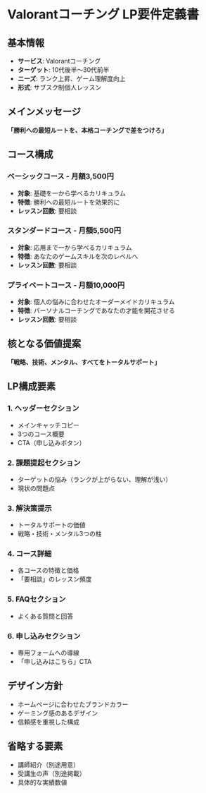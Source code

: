 # Valorantコーチング LP要件定義書

## 基本情報
- **サービス**: Valorantコーチング
- **ターゲット**: 10代後半〜30代前半
- **ニーズ**: ランク上昇、ゲーム理解度向上
- **形式**: サブスク制個人レッスン

## メインメッセージ
**「勝利への最短ルートを、本格コーチングで差をつけろ」**

## コース構成

### ベーシックコース - 月額3,500円
- **対象**: 基礎を一から学べるカリキュラム
- **特徴**: 勝利への最短ルートを効果的に
- **レッスン回数**: 要相談

### スタンダードコース - 月額5,500円
- **対象**: 応用まで一から学べるカリキュラム
- **特徴**: あなたのゲームスキルを次のレベルへ
- **レッスン回数**: 要相談

### プライベートコース - 月額10,000円
- **対象**: 個人の悩みに合わせたオーダーメイドカリキュラム
- **特徴**: パーソナルコーチングであなたの才能を開花させる
- **レッスン回数**: 要相談

## 核となる価値提案
**「戦略、技術、メンタル、すべてをトータルサポート」**

## LP構成要素

### 1. ヘッダーセクション
- メインキャッチコピー
- 3つのコース概要
- CTA（申し込みボタン）

### 2. 課題提起セクション
- ターゲットの悩み（ランクが上がらない、理解が浅い）
- 現状の問題点

### 3. 解決策提示
- トータルサポートの価値
- 戦略・技術・メンタル3つの柱

### 4. コース詳細
- 各コースの特徴と価格
- 「要相談」のレッスン頻度

### 5. FAQセクション
- よくある質問と回答

### 6. 申し込みセクション
- 専用フォームへの導線
- 「申し込みはこちら」CTA

## デザイン方針
- ホームページに合わせたブランドカラー
- ゲーミング感のあるデザイン
- 信頼感を重視した構成

## 省略する要素
- 講師紹介（別途用意）
- 受講生の声（別途掲載）
- 具体的な実績数値